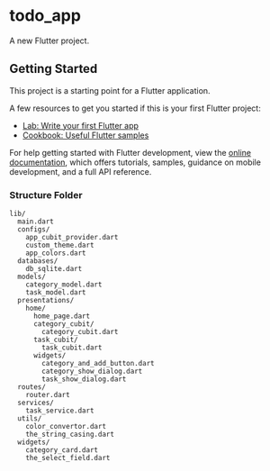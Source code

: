# todo_app

A new Flutter project.

## Getting Started

This project is a starting point for a Flutter application.

A few resources to get you started if this is your first Flutter project:

- [Lab: Write your first Flutter app](https://docs.flutter.dev/get-started/codelab)
- [Cookbook: Useful Flutter samples](https://docs.flutter.dev/cookbook)

For help getting started with Flutter development, view the
[online documentation](https://docs.flutter.dev/), which offers tutorials,
samples, guidance on mobile development, and a full API reference.

### Structure Folder

```
lib/
  main.dart
  configs/
    app_cubit_provider.dart
    custom_theme.dart
    app_colors.dart
  databases/
    db_sqlite.dart
  models/
    category_model.dart
    task_model.dart
  presentations/
    home/
      home_page.dart
      category_cubit/
        category_cubit.dart
      task_cubit/
        task_cubit.dart
      widgets/
        category_and_add_button.dart
        category_show_dialog.dart
        task_show_dialog.dart
  routes/
    router.dart
  services/
    task_service.dart
  utils/
    color_convertor.dart
    the_string_casing.dart
  widgets/
    category_card.dart
    the_select_field.dart
```
